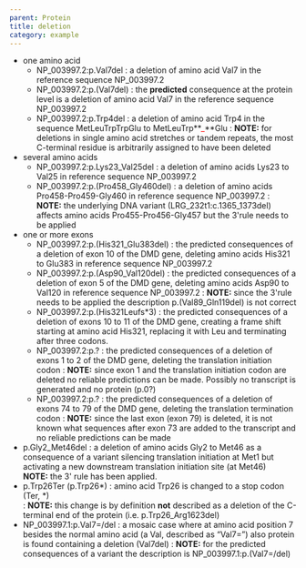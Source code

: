 ```yaml
---
parent: Protein
title: deletion
category: example
---
```


*	one amino acid
	*	NP\_003997.2:p.Val7del
	:	a deletion of amino acid Val7 in the reference sequence NP\_003997.2
	*	NP\_003997.2:p.(Val7del)
	:	the **predicted** consequence at the protein level is a deletion of amino acid Val7 in the reference sequence NP\_003997.2
	*	NP\_003997.2:p.Trp4del
	:	a deletion of amino acid Trp4 in the sequence MetLeuTrpTrpGlu to MetLeuTrp**<font color="red">_</font>**Glu
	:	**NOTE:** for deletions in single amino acid stretches or tandem repeats, the most C-terminal residue is arbitrarily assigned to have been deleted	
*	several amino acids
	*	NP\_003997.2:p.Lys23\_Val25del
	:	a deletion of amino acids Lys23 to Val25 in reference sequence NP\_003997.2
	*	NP\_003997.2:p.(Pro458\_Gly460del)
	:	a deletion of amino acids Pro458-Pro459-Gly460 in reference sequence NP\_003997.2
	:	**NOTE:** the underlying DNA variant (LRG\_232t1:c.1365\_1373del) affects amino acids Pro455-Pro456-Gly457 but the 3'rule needs to be applied
*	one or more exons
	*	NP\_003997.2:p.(His321\_Glu383del)
	:	the predicted consequences of a deletion of exon 10 of the DMD gene, deleting amino acids His321 to Glu383 in reference sequence NP\_003997.2
	*	NP\_003997.2:p.(Asp90\_Val120del)
	:	the predicted consequences of a deletion of exon 5 of the DMD gene, deleting amino acids Asp90 to Val120 in reference sequence NP\_003997.2
	:	**NOTE:** since the 3'rule needs to be applied the description p.(Val89\_Gln119del) is not correct
	*	NP\_003997.2:p.(His321Leufs\*3)
	:	the predicted consequences of a deletion of exons 10 to 11 of the DMD gene, creating a frame shift starting at amino acid His321, replacing it with Leu and terminating after three codons.
	*	NP\_003997.2:p.?
	:	the predicted consequences of a deletion of exons 1 to 2 of the DMD gene, deleting the translation initiation codon
	:	**NOTE:** since exon 1 and the translation initiation codon are deleted no reliable predictions can be made. Possibly no transcript is generated and no protein (p.0?)
	*	NP\_003997.2:p.?
	:	the predicted consequences of a deletion of exons 74 to 79 of the DMD gene, deleting the translation termination codon
	:	**NOTE:** since the last exon (exon 79) is deleted, it is not known what sequences after exon 73 are added to the transcript and no reliable predictions can be made
*   p.Gly2\_Met46del
	:	a deletion of amino acids Gly2 to Met46 as a consequence of a variant silencing translation initiation at Met1 but activating a new downstream translation initiation site (at Met46)<br>
	**NOTE:** the 3' rule has been applied.
*	p.Trp26Ter (p.Trp26\*)
	:	amino acid Trp26 is changed to a stop codon (Ter, \*)<br>
	:	**NOTE:** this change is by definition **not** described as a deletion of the C-terminal end of the protein (i.e. p.Trp26\_Arg1623del)
*	NP\_003997.1:p.Val7=/del
	:	a mosaic case where at amino acid position 7 besides the normal amino acid (a Val, described as “Val7=”) also protein is found containing a deletion (Val7del)
	:	**NOTE:** for the predicted consequences of a variant the description is NP\_003997.1:p.(Val7=/del)
